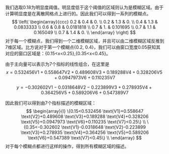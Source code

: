 我们选取0.18为明显度阈值。明显度低于这个阈值的区域则认为是模糊区域。由于计算明显度是在离散网格点上进行的。因此我们可以得到一系列的模糊点。
$$
\left(
\begin{array}{ccc}
 0.2 & 0.4 & 0. \\
 0.2 & 1.3 & 0. \\
 0.4 & 1.3 & 0.0833333 \\
 0.6 & 0.8 & 0.0181818 \\
 0.7 & 1. & 0.101695 \\
 0.7 & 1.1 & 0.165049 \\
 0.7 & 1.4 & 0. \\
\end{array}
\right)
$$
对于每一个模糊点，我们得到一个二维模糊区域，并且可以由二维模糊区域反推到7维区域。比方说对于第一个模糊点{0.2, 0.4}，我们可以由窗口宽度0.05获知其对应的窗口区域是：{0.15<x<0.25},{0.35<x<0.45}。

由于主向量可以表示为7个指标的线性组合，在这里是
$$
x=0.532456 \text{V1}+0.558647 \text{V2}+0.489608 \text{V3}+0.189288 \text{V4}+0.328206 \text{V5}+0.0947973
   \text{V6}+0.110235 \text{V7}
$$

$$
y=-0.302602 \text{V1}-0.0318648 \text{V2}-0.223899 \text{V3}+0.278935 \text{V4}+0.364256 \text{V5}+0.589206
   \text{V6}+0.547389 \text{V7}
$$

因此我们可以得到由7个指标描述的模糊区域：
$$
\begin{array}{l}
 \{0.15<0.532456 \text{V1}+0.558647 \text{V2}+0.489608 \text{V3}+0.189288 \text{V4}+0.328206 \text{V5}+0.0947973
   \text{V6}+0.110235 \text{V7}<0.25\} \\
 \{0.35<-0.302602 \text{V1}-0.0318648 \text{V2}-0.223899 \text{V3}+0.278935 \text{V4}+0.364256 \text{V5}+0.589206
   \text{V6}+0.547389 \text{V7}<0.45\} \\
\end{array}
$$
对于每个模糊点都进行这样的操作，得到所有模糊区域的描述。
